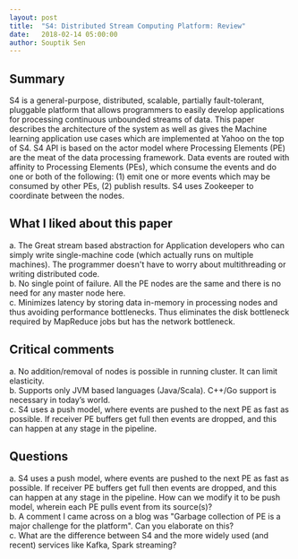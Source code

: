 ```yaml
---
layout: post
title:  "S4: Distributed Stream Computing Platform: Review"
date:   2018-02-14 05:00:00
author: Souptik Sen
---
```


## Summary
<p>
S4 is a general-purpose, distributed, scalable, partially fault-tolerant, pluggable platform that allows programmers to easily develop applications for processing continuous unbounded streams of data. This paper describes the architecture of the system as well as gives the Machine learning application use cases which are implemented at Yahoo on the top of S4. S4 API is based on the actor model where Processing Elements (PE) are the meat of the data processing framework. Data events are routed with affinity to Processing Elements (PEs), which consume the events and do one or both of the following: (1) emit one or more events which may be consumed by other PEs, (2) publish results. S4 uses Zookeeper to coordinate between the nodes.
</p>


## What I liked about this paper
<p>
a.  The Great stream based abstraction for Application developers who can simply write single-machine code (which actually runs on multiple machines). The programmer doesn't have to worry about multithreading or writing distributed code.<br>
b.  No single point of failure. All the PE nodes are the same and there is no need for any master node here.<br>
c.  Minimizes latency by storing data in-memory in processing nodes and thus avoiding performance bottlenecks. Thus eliminates the disk bottleneck required by MapReduce jobs but has the network bottleneck.
</p>

## Critical comments
<p>
a.  No addition/removal of nodes is possible in running cluster. It can limit elasticity. <br>
b.  Supports only JVM based languages (Java/Scala). C++/Go support is necessary in today’s world.<br>
c.  S4 uses a push model, where events are pushed to the next PE as fast as possible. If receiver PE buffers get full then events are dropped, and this can happen at any stage in the pipeline.
</p>


## Questions
<p>
a.  S4 uses a push model, where events are pushed to the next PE as fast as possible. If receiver PE buffers get full then events are dropped, and this can happen at any stage in the pipeline. How can we modify it to be push model, wherein each PE pulls event from its source(s)?<br>
b.  A comment I came across on a blog was "Garbage collection of PE is a major challenge for the platform". Can you elaborate on this?<br>
c.  What are the difference between S4 and the more widely used (and recent) services like Kafka, Spark streaming?

</p>
